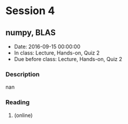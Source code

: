 # Session 4
## numpy, BLAS
- Date: 2016-09-15 00:00:00
- In class: Lecture, Hands-on, Quiz 2
- Due before class: Lecture, Hands-on, Quiz 2

### Description
nan

### Reading
1. (online)

